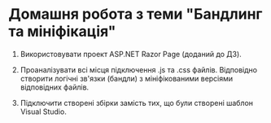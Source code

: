 # Домашня робота з теми "Бандлинг та мініфікація"


1. Використовувати проект ASP.NET Razor Page (доданий до ДЗ).

2. Проаналізувати всі місця підключення .js та .css файлів. Відповідно створити логічні зв'язки (бандли) з мініфікованими версіями відповідних файлів.

3. Підключити створені збірки замість тих, що були створені шаблон Visual Studio.
